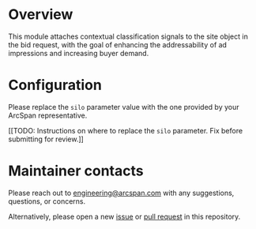 # Overview

This module attaches contextual classification signals to the site object in the bid request, 
with the goal of enhancing the addressability of ad impressions and increasing buyer demand.

# Configuration

Please replace the `silo` parameter value with the one provided by your ArcSpan representative.

[[TODO: Instructions on where to replace the `silo` parameter. Fix before submitting for review.]]

# Maintainer contacts

Please reach out to [engineering@arcspan.com](engineering@arcspan.com) with any suggestions, questions, or concerns.

Alternatively, please open a new [issue](https://github.com/prebid/prebid-server-java/issues/new)
or [pull request](https://github.com/prebid/prebid-server-java/pulls) in this repository.
